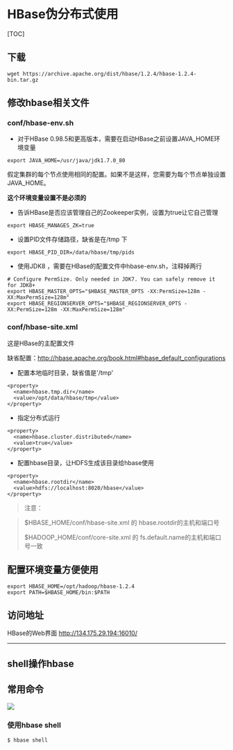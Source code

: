 # HBase伪分布式使用

[TOC]

## 下载

```
wget https://archive.apache.org/dist/hbase/1.2.4/hbase-1.2.4-bin.tar.gz
```



## 修改hbase相关文件

### conf/hbase-env.sh

 

- 对于HBase 0.98.5和更高版本，需要在启动HBase之前设置JAVA_HOME环境变量  

```
export JAVA_HOME=/usr/java/jdk1.7.0_80
```

假定集群的每个节点使用相同的配置。如果不是这样，您需要为每个节点单独设置JAVA_HOME。

**这个环境变量设置不是必须的**

 

- 告诉HBase是否应该管理自己的Zookeeper实例，设置为true让它自己管理

```
export HBASE_MANAGES_ZK=true
```

 

- 设置PID文件存储路径，缺省是在/tmp 下

```
export HBASE_PID_DIR=/data/hbase/tmp/pids
```

 

- 使用JDK8 ，需要在HBase的配置文件中hbase-env.sh，注释掉两行

```
# Configure PermSize. Only needed in JDK7. You can safely remove it for JDK8+
export HBASE_MASTER_OPTS="$HBASE_MASTER_OPTS -XX:PermSize=128m -XX:MaxPermSize=128m"
export HBASE_REGIONSERVER_OPTS="$HBASE_REGIONSERVER_OPTS -XX:PermSize=128m -XX:MaxPermSize=128m"
```

 

### conf/hbase-site.xml 

这是HBase的主配置文件

缺省配置：<http://hbase.apache.org/book.html#hbase_default_configurations>

 

- 配置本地临时目录，缺省值是'/tmp'

```
<property>
  <name>hbase.tmp.dir</name>
  <value>/opt/data/hbase/tmp</value>
</property>
```

 

- 指定分布式运行

```
<property>
  <name>hbase.cluster.distributed</name>
  <value>true</value>
</property>
```

 

- 配置hbase目录，让HDFS生成该目录给hbase使用

```
<property>
  <name>hbase.rootdir</name>
  <value>hdfs://localhost:8020/hbase</value>
</property>
```

 

> 注意：

> $HBASE_HOME/conf/hbase-site.xml 的 hbase.rootdir的主机和端口号
>
> $HADOOP_HOME/conf/core-site.xml 的 fs.default.name的主机和端口号一致



## 配置环境变量方便使用

```
export HBASE_HOME=/opt/hadoop/hbase-1.2.4
export PATH=$HBASE_HOME/bin:$PATH
```



## 访问地址

HBase的Web界面 <http://134.175.29.194:16010/>





------

## shell操作hbase

## 常用命令

![](https://raw.githubusercontent.com/peter1040080742/picbed/master/20190418215047.png)

### 使用hbase shell

```
$ hbase shell
```

